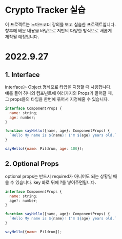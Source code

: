 # Crypto Tracker 실습

이 프로젝트는 노마드코더 강의를 보고 실습한 프로젝트입니다.  
향후에 배운 내용을 바탕으로 저만의 다양한 방식으로 새롭게  
제작될 예정입니다.

# 2022.9.27

## 1. Interface

interface는 Object 형식으로 타입을 지정할 때 사용합니다.  
 예를 들어 하나의 컴포넌트에 여러가지의 Props가 들어갈 때,  
 그 props들의 타입을 한번에 묶어서 지정해줄 수 있습니다.

```javascript
interface ComponentProps {
  name: string;
  age: number;
}

function sayHello({name, age}: ComponentProps) {
  `Hello My name is ${name}! I'm ${age} years old.`
}

sayHello({name: Pildrum, age: 100});
```

## 2. Optional Props

optional props는 반드시 required가 아니어도 되는 상황일 때  
 쓸 수 있습니다. key 바로 뒤에 ?를 넣어주면됩니다.

```javascript
interface ComponentProps {
  name: string;
  age?: number;
}

function sayHello({name, age}: ComponentProps) {
  `Hello My name is ${name}! I'm ${age} years old.`
}

sayHello({name: Pildrum});
```
